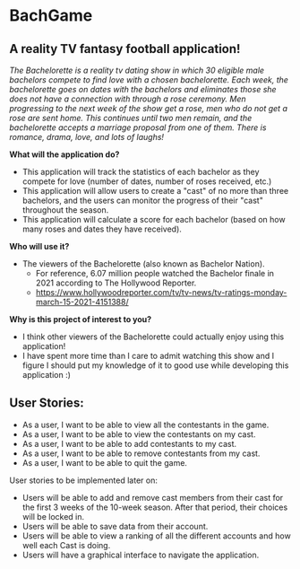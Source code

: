# BachGame

## A reality TV fantasy football application!

*The Bachelorette is a reality tv dating show in which 30 eligible male bachelors compete to find love with a chosen 
bachelorette. Each week, the bachelorette goes on dates with the bachelors and eliminates those she does not have a 
connection with through a rose ceremony. Men progressing to the next week of the show get a rose, men who do not get a 
rose are sent home. This continues until two men remain, and the bachelorette accepts a marriage proposal from one of 
them. There is romance, drama, love, and lots of laughs!*

**What will the application do?**
- This application will track the statistics of each bachelor as they compete for love (number of dates, 
number of roses received, etc.)
- This application will allow users to create a "cast" of no more than three bachelors, and the users can monitor the 
progress of their "cast" throughout the season.
- This application will calculate a score for each bachelor (based on how many roses and dates they have received).

**Who will use it?**
- The viewers of the Bachelorette (also known as Bachelor Nation). 
    - For reference, 6.07 million people watched the Bachelor finale in 2021 according to The Hollywood Reporter. 
    - https://www.hollywoodreporter.com/tv/tv-news/tv-ratings-monday-march-15-2021-4151388/

**Why is this project of interest to you?**
- I think other viewers of the Bachelorette could actually enjoy using this application!
- I have spent more time than I care to admit watching this show and I figure I should put my knowledge of it
to good use while developing this application :)


## User Stories:

- As a user, I want to be able to view all the contestants in the game.
- As a user, I want to be able to view the contestants on my cast.
- As a user, I want to be able to add contestants to my cast.
- As a user, I want to be able to remove contestants from my cast.
- As a user, I want to be able to quit the game.

User stories to be implemented later on:
- Users will be able to add and remove cast members from their cast for the first 3 weeks of the 10-week season.
  After that period, their choices will be locked in. 
- Users will be able to save data from their account.
- Users will be able to view a ranking of all the different accounts and how well each Cast is doing.
- Users will have a graphical interface to navigate the application.

